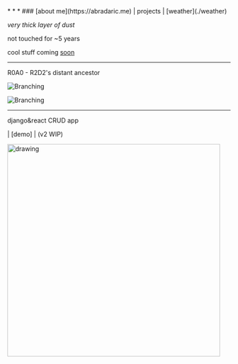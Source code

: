 <link rel="stylesheet" href="style.css">
<script src="script.js"></script>
<title>Antonio</title>
* * *
### [about me](https://abradaric.me)   |   projects   |   [weather](./weather)

<i>*very thick layer of dust*</i>

not touched for ~5 years

cool stuff coming [soon](https://www.youtube.com/watch?v=X7HmltUWXgs)

* * *

R0A0 - R2D2's distant ancestor

![Branching](https://media.giphy.com/media/2zdnjNRZuZrx0Rp032/giphy.gif)

![Branching](https://media.giphy.com/media/csH44qW7iEgPsNEqt2/giphy.gif)

* * *

django&react CRUD app

| [demo] | (v2 WIP)

<!--[code](https://github.com/abradaric/django_react_crud)-->

<!--![Branching](https://i.imgur.com/Cegsuoh.gif)-->
<!--<img src="https://i.imgur.com/Cegsuoh.gif" alt="drawing" width="480"/>-->
<img src="https://i.imgur.com/abcyWwD.gif" alt="drawing" width="480"/>
